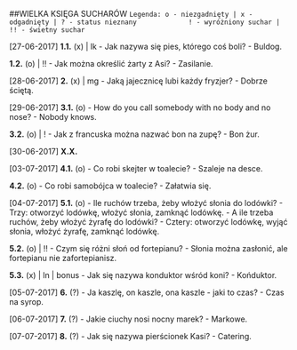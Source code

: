 ##WIELKA KSIĘGA SUCHARÓW
`` Legenda:
    o - niezgadnięty | x - odgadnięty | ? - status nieznany            
    ! - wyróżniony suchar | !! - świetny suchar ``

[27-06-2017]
__1.1.__ (x) | lk
    - Jak nazywa się pies, którego coś boli?
    - Buldog.

__1.2.__ (o) | !!
    - Jak można określić żarty z Asi?
    - Zasilanie.

[28-06-2017]
__2.__ (x) | mg
    - Jaką jajecznicę lubi każdy fryzjer?
    - Dobrze ściętą.

[29-06-2017]
__3.1.__ (o)
    - How do you call somebody with no body and no nose?
    - Nobody knows.

__3.2.__ (o) | !
    - Jak z francuska można nazwać bon na zupę?
    - Bon żur.

[30-06-2017]
__X.X.__

[03-07-2017]
__4.1.__ (o)
    - Co robi skejter w toalecie?
    - Szaleje na desce.

__4.2.__ (o)
    - Co robi samobójca w toalecie?
    - Załatwia się.

[04-07-2017]
__5.1.__ (o)
    - Ile ruchów trzeba, żeby włożyć słonia do lodówki?
    - Trzy: otworzyć lodówkę, włożyć słonia, zamknąć lodówkę.
    - A ile trzeba ruchów, żeby włożyć żyrafę do lodówki?
    - Cztery: otworzyć lodówkę, wyjąć słonia, włożyć żyrafę, zamknąć lodówkę.

__5.2.__ (o) | !!
    - Czym się różni słoń od fortepianu?
    - Słonia można zasłonić, ale fortepianu nie zafortepianisz.

__5.3.__ (x) | ln | bonus
    - Jak się nazywa konduktor wśród koni?
    - Końduktor.

[05-07-2017]
__6.__ (?)
    - Ja kaszlę, on kaszle, ona kaszle - jaki to czas?
    - Czas na syrop.

[06-07-2017]
__7.__ (?)
    - Jakie ciuchy nosi nocny marek?
    - Markowe.

[07-07-2017]
__8.__ (?)
    - Jak się nazywa pierścionek Kasi?
    - Catering.
